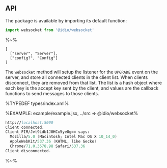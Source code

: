 ## API

The package is available by importing its default function:

```js
import websocket from '@idio/websocket'
```

%~%

```## websocket => ClientList
[
  ["server", "Server"],
  ["config?", "Config"]
]
```

The `websocket` method will setup the listener for the `UPGRADE` event on the server, and store all connected clients in the client list. When clients disconnect, they are removed from that list. The list is a hash object where each key is the accept key sent by the client, and values are the callback functions to send messages to those clients.

%TYPEDEF types/index.xml%

%EXAMPLE: example/example.jsx, ../src => @idio/websocket%

```fs
http://localhost:5000
Client connected.
Client FIM/Jvt9Ldb1J0HCx5ye8g== says:
  Mozilla/5.0 (Macintosh; Intel Mac OS X 10_14_0)
  AppleWebKit/537.36 (KHTML, like Gecko)
  Chrome/71.0.3578.98 Safari/537.36
Client disconnected.
```

%~%